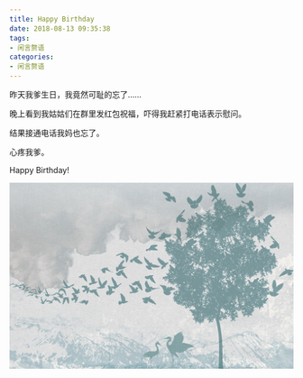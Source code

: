 ```yaml
---
title: Happy Birthday
date: 2018-08-13 09:35:38
tags:
- 闲言赘语
categories:
- 闲言赘语
---
```


昨天我爹生日，我竟然可耻的忘了……

晚上看到我姑姑们在群里发红包祝福，吓得我赶紧打电话表示慰问。

结果接通电话我妈也忘了。

心疼我爹。

Happy Birthday!

![](/images/birthday.jpg)